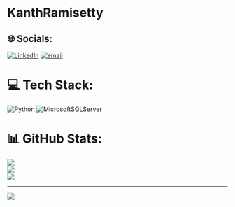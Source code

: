 # KanthRamisetty

## 🌐 Socials:
[![LinkedIn](https://img.shields.io/badge/LinkedIn-%230077B5.svg?logo=linkedin&logoColor=white)](https://linkedin.com/in/KanthRamisetty) [![email](https://img.shields.io/badge/Email-D14836?logo=gmail&logoColor=white)](mailto:chandrakanthramisetty10@gmail.com) 

# 💻 Tech Stack:
![Python](https://img.shields.io/badge/python-3670A0?style=for-the-badge&logo=python&logoColor=ffdd54) ![MicrosoftSQLServer](https://img.shields.io/badge/Microsoft%20SQL%20Server-CC2927?style=for-the-badge&logo=microsoft%20sql%20server&logoColor=white)
# 📊 GitHub Stats:
![](https://github-readme-stats.vercel.app/api?username=KanthRamisetty1028&theme=dark&hide_border=false&include_all_commits=false&count_private=false)<br/>
![](https://nirzak-streak-stats.vercel.app/?user=KanthRamisetty1028&theme=dark&hide_border=false)<br/>
![](https://github-readme-stats.vercel.app/api/top-langs/?username=KanthRamisetty1028&theme=dark&hide_border=false&include_all_commits=false&count_private=false&layout=compact)

---
[![](https://visitcount.itsvg.in/api?id=KanthRamisetty1028&icon=0&color=0)](https://visitcount.itsvg.in)

<!-- Proudly created with GPRM ( https://gprm.itsvg.in ) -->

